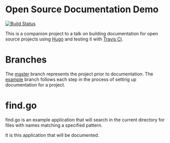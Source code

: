 # Open Source Documentation Demo

[![Build Status](https://travis-ci.org/theothertomelliott/docs_demo.svg?branch=master)](https://travis-ci.org/theothertomelliott/docs_demo)

This is a companion project to a talk on building documentation for open source projects using
[Hugo](https://gohugo.io/) and testing it with [Travis CI](https://travis-ci.org/).

# Branches

The [master](https://github.com/theothertomelliott/docs_demo/tree/master) branch represents the project prior to documentation. The [example](https://github.com/theothertomelliott/docs_demo/tree/example) branch follows
each step in the process of setting up documentation for a project.

# find.go

find.go is an example application that will search in the current directory for files with names matching
a specified pattern.

It is this application that will be documented.

